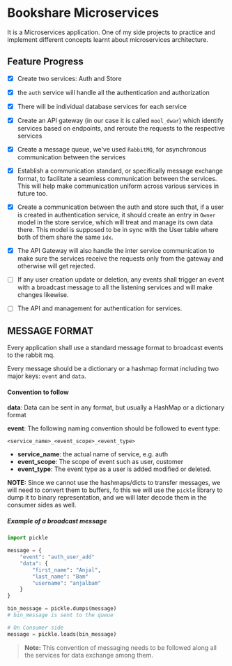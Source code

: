# Bookshare Microservices
It is a Microservices application. One of my side projects to practice and implement different concepts learnt about microservices architecture.

## Feature Progress

- [x] Create two services: Auth and Store

- [x] the `auth` service will handle all the authentication and authorization

- [x] There will be individual database services for each service

- [x] Create an API gateway (in our case it is called `mool_dwar`) which identify services based on endpoints, and reroute the requests to the respective services

- [x] Create a message queue, we've used `RabbitMQ`, for asynchronous communication between the services

- [x] Establish a communication standard, or specifically message exchange format, to facilitate a seamless communication between the services. This will help make communication uniform across various services in future too.

- [x] Create a communication between the auth and store such that, if a user is created in authentication service, it should create an entry in `Owner` model in the store service, which will treat and manage its own data there. This model is supposed to be in sync with the User table where both of them share the same `idx`.

- [x] The API Gateway will also handle the inter service communication to make sure the services receive the requests only from the gateway and otherwise will get rejected.

- [ ] If any user creation update or deletion, any events shall trigger an event with a broadcast message to all the listening services and will make changes likewise.

- [ ] The API and management for authentication for services.


## MESSAGE FORMAT

Every application shall use a standard message format to broadcast events to the rabbit mq.

Every message should be a dictionary or a hashmap format including two major keys: `event` and `data`.

#### Convention to follow
**data**: Data can be sent in any format, but usually a HashMap or a dictionary format

**event**: The following naming convention should be followed to event type:

`<service_name>_<event_scope>_<event_type>`

- **service_name**: the actual name of service, e.g. auth
- **event_scope**: The scope of event such as user, customer
- **event_type**: The event type as a user is added modified or deleted.

**NOTE:** Since we cannot use the hashmaps/dicts to transfer messages, we will need to convert them to buffers, fo this we will use the `pickle` library to dump it to binary representation, and we will later decode them in the consumer sides as well.

##### Example of a broadcast message
```python
import pickle

message = {
    "event": "auth_user_add"
    "data": {
        "first_name": "Anjal",
        "last_name": "Bam"
        "username": "anjalbam"
    }
}

bin_message = pickle.dumps(message)
# bin_message is sent to the queue

# On Consumer side
message = pickle.loads(bin_message)
```

> **Note:** This convention of messaging needs to be followed along all the services for data exchange among them.